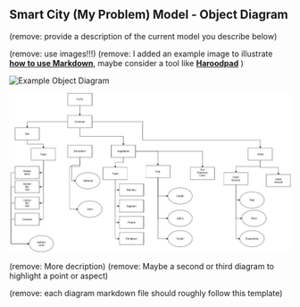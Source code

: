 ## Smart City (My Problem) Model - Object Diagram

(remove: provide a description of the current model you describe below)

(remove: use images!!!)
(remove: I added an example image to illustrate [**how to use Markdown**](https://guides.github.com/features/mastering-markdown/), maybe consider a tool like [**Haroodpad**](http://pad.haroopress.com/user.html) )

![Example Object Diagram](../images/class_example_diagram.png)

![My example Object Diagram](../images/POTS_Object_Diagram_Final.jpg)

(remove: More decription)
(remove: Maybe a second or third diagram to highlight a point or aspect)

(remove: each diagram markdown file should roughly follow this template)
